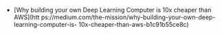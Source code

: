 * [Why building your own Deep Learning Computer is 10x cheaper than AWS](htt    ps://medium.com/the-mission/why-building-your-own-deep-learning-computer-is-    10x-cheaper-than-aws-b1c91b55ce8c)
